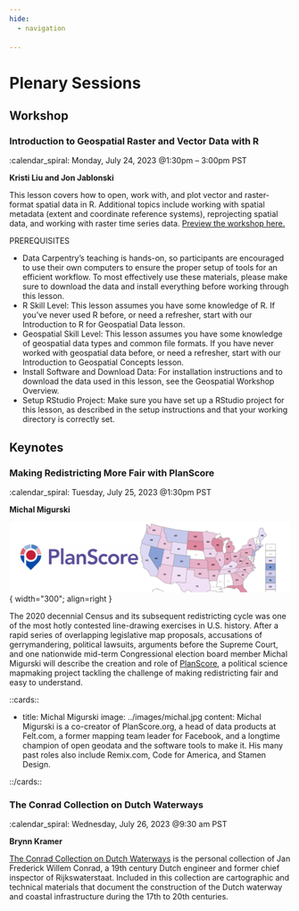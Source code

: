 ```yaml
---
hide:
  - navigation

---
```


# Plenary Sessions

## Workshop

### Introduction to Geospatial Raster and Vector Data with R

:calendar_spiral: Monday, July 24, 2023 @1:30pm – 3:00pm PST

**Kristi Liu and Jon Jablonski**

This lesson covers how to open, work with, and plot vector and raster-format spatial data in R. Additional topics include working with spatial metadata (extent and coordinate reference systems), reprojecting spatial data, and working with raster time series data. [Preview the workshop here.](https://ucsb-dreamlab.github.io/r-raster-vector-geospatial/)

PREREQUISITES

* Data Carpentry’s teaching is hands-on, so participants are encouraged to use their own computers to ensure the proper setup of tools for an efficient workflow. To most effectively use these materials, please make sure to download the data and install everything before working through this lesson.
* R Skill Level: This lesson assumes you have some knowledge of R. If you’ve never used R before, or need a refresher, start with our Introduction to R for Geospatial Data lesson.
* Geospatial Skill Level: This lesson assumes you have some knowledge of geospatial data types and common file formats. If you have never worked with geospatial data before, or need a refresher, start with our Introduction to Geospatial Concepts lesson.
* Install Software and Download Data: For installation instructions and to download the data used in this lesson, see the Geospatial Workshop Overview.
* Setup RStudio Project: Make sure you have set up a RStudio project for this lesson, as described in the setup instructions and that your working directory is correctly set.


## Keynotes

### Making Redistricting More Fair with PlanScore

:calendar_spiral: Tuesday, July 25, 2023 @1:30pm PST

**Michal Migurski** 

![](../images/planscore.png){ width="300"; align=right }
 
The 2020 decennial Census and its subsequent redistricting cycle was one of the most hotly contested line-drawing exercises in U.S. history. After a rapid series of overlapping legislative map proposals, accusations of gerrymandering, political lawsuits, arguments before the Supreme Court, and one nationwide mid-term Congressional election board member Michal Migurski will describe the creation and role of [PlanScore](https://planscore.org), a political science mapmaking project tackling the challenge of making redistricting fair and easy to understand.
  
::cards:: 

- title: Michal Migurski
  image: ../images/michal.jpg
  content: Michal Migurski is a co-creator of PlanScore.org, a head of data products at Felt.com, a former mapping team leader for Facebook, and a longtime champion of open geodata and the software tools to make it. His many past roles also include Remix.com, Code for America, and Stamen Design.
  
::/cards::



### The Conrad Collection on Dutch Waterways

:calendar_spiral: Wednesday, July 26, 2023 @9:30 am PST

**Brynn Kramer**

[The Conrad Collection on Dutch Waterways](https://searchworks.stanford.edu/view/vt578hf4454) is the personal collection of Jan Frederick Willem Conrad, a 19th century Dutch engineer and former chief inspector of Rijkswaterstaat. Included in this collection are cartographic and technical materials that document the construction of the Dutch waterway and coastal infrastructure during the 17th to 20th centuries.


